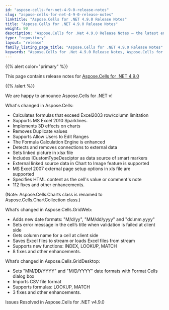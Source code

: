```yaml
---
id: "aspose-cells-for-net-4-9-0-release-notes"
slug: "aspose-cells-for-net-4-9-0-release-notes"
linktitle: "Aspose.Cells for .NET 4.9.0 Release Notes"
title: "Aspose.Cells for .NET 4.9.0 Release Notes"
weight: 90
description: "Aspose.Cells for .Net 4.9.0 Release Notes – the latest enhancements, new features, and fixes."
type: "repository"
layout: "release"
family_listing_page_title: "Aspose.Cells for .NET 4.9.0 Release Notes"
keywords: "Aspose.Cells for .Net 4.9.0 Release Notes, Aspose.Cells for .Net 4.9.0 updates and fixes"
---
```


{{% alert color="primary" %}} 

This page contains release notes for [Aspose.Cells for .NET 4.9.0](https://releases.aspose.com/cells/net/new-releases/aspose.cells-for-.net-4.9.0/)

{{% /alert %}} 

We are happy to announce Aspose.Cells for .NET v! 

What's changed in Aspose.Cells: 

- Calculates formulas that exceed Excel2003 row/column limitation  
- Supports MS Excel 2010 Sparklines.
- Implements 3D effects on charts      
- Removes Duplicate values    
- Supports Allow Users to Edit Ranges           
- The Formula Calculation Engine is enhanced          
- Detects and removes connections to external data  
- Sets linked picture in xlsx file 
- Includes ICustomTypeDesciptor as data source of smart markers 
- External linked source data in Chart to Image feature is supported 
- MS Excel 2007 external page setup options in xls file are supported           
- Specifies HTML content as the cell's value or comment's note
- 112 fixes and other enhancements.

(Note: Aspose.Cells.Charts class is renamed to Aspose.Cells.ChartCollection class.) 

What’s changed in Aspose.Cells.GridWeb: 

- Adds new date formats: "M/d/yy", "MM/dd/yyyy" and "dd.mm.yyyy"
- Sets error message in the cell’s title when validation is failed at client side
- Gets column name for a cell at client side
- Saves Excel files to stream or loads Excel files from stream
- Supports new functions: INDEX, LOOKUP, MATCH
- 8 fixes and other enhancements.

What’s changed in Aspose.Cells.GridDesktop: 

- Sets "MM/DD/YYYY" and "M/D/YYYY" date formats with Format Cells dialog box
- Imports CSV file format
- Supports formulas: LOOKUP, MATCH
- 3 fixes and other enhancements.

Issues Resolved in Aspose.Cells for .NET v4.9.0 
